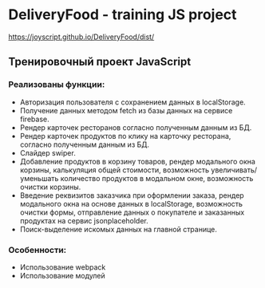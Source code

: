 # DeliveryFood - training JS project
https://joyscript.github.io/DeliveryFood/dist/


## Тренировочный проект JavaScript

### Реализованы функции:
- Авторизация пользователя с сохранением данных в localStorage.
- Получение данных методом fetch из базы данных на сервисе firebase.
- Рендер карточек ресторанов согласно полученным данным из БД.
- Рендер карточек продуктов по клику на карточку ресторана, согласно полученным данным из БД.
- Слайдер swiper.
- Добавление продуктов в корзину товаров, рендер модального окна корзины, калькуляция общей стоимости, возможность увеличивать/уменьшать количество продуктов в модальном окне, возможность очистки корзины.
- Введение реквизитов заказчика при оформлении заказа, рендер модального окна на основе данных в localStorage, возможность очистки формы, отправление данных о покупателе и заказанных продуктах на сервис jsonplaceholder.
- Поиск-выделение искомых данных на главной странице.

### Особенности:
- Использование webpack
- Использование модулей
